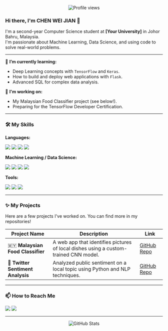 <p align="center">
  <img src="https://komarev.com/ghpvc/?username=yourusername&color=blueviolet" alt="Profile views"/>
</p>

### Hi there, I'm CHEN WEI JIAN 👋

<p align="left">
  I'm a second-year Computer Science student at <strong>[Your University]</strong> in Johor Bahru, Malaysia. 
  <br/>
  I'm passionate about Machine Learning, Data Science, and using code to solve real-world problems.
</p>

---

🌱 **I’m currently learning:**
* Deep Learning concepts with `TensorFlow` and `Keras`.
* How to build and deploy web applications with `Flask`.
* Advanced SQL for complex data analysis.

🚀 **I'm working on:**
* My Malaysian Food Classifier project (see below!).
* Preparing for the TensorFlow Developer Certification.

---

### 🛠️ My Skills

**Languages:**
<p>
  <img src="https://img.shields.io/badge/Python-3776AB?style=for-the-badge&logo=python&logoColor=white" />
  <img src="https://img.shields.io/badge/Java-ED8B00?style=for-the-badge&logo=java&logoColor=white" />
  <img src="https://img.shields.io/badge/SQL-025E8C?style=for-the-badge&logo=postgresql&logoColor=white" />
  <img src="https://img.shields.io/badge/C%2B%2B-00599C?style=for-the-badge&logo=c%2B%2B&logoColor=white" />
</p>

**Machine Learning / Data Science:**
<p>
  <img src="https://img.shields.io/badge/scikit_learn-F7931E?style=for-the-badge&logo=scikit-learn&logoColor=white" />
  <img src="https://img.shields.io/badge/Pandas-150458?style=for-the-badge&logo=pandas&logoColor=white" />
  <img src="https://img.shields.io/badge/Numpy-013243?style=for-the-badge&logo=numpy&logoColor=white" />
  <img src="https://img.shields.io/badge/TensorFlow-FF6F00?style=for-the-badge&logo=tensorflow&logoColor=white" />
</p>

**Tools:**
<p>
  <img src="https://img.shields.io/badge/GIT-E44C30?style=for-the-badge&logo=git&logoColor=white" />
  <img src="https://img.shields.io/badge/Jupyter-F37626.svg?style=for-the-badge&logo=Jupyter&logoColor=white" />
  <img src="https://img.shields.io/badge/Visual_Studio_Code-0078D4?style=for-the-badge&logo=visual%20studio%20code&logoColor=white" />
</p>

---

### ✨ My Projects

Here are a few projects I've worked on. You can find more in my repositories!

| Project Name | Description | Link |
|--------------|-------------|------|
| 🇲🇾 **Malaysian Food Classifier** | A web app that identifies pictures of local dishes using a custom-trained CNN model. | [GitHub Repo](https://github.com/yourusername/food-classifier) |
| 💬 **Twitter Sentiment Analysis** | Analyzed public sentiment on a local topic using Python and NLP techniques. | [GitHub Repo](https://github.com/yourusername/sentiment-analysis) |

---

### 📫 How to Reach Me


<p>
  <a href="https://github.com/weijian7780"><img src="https://img.shields.io/badge/GitHub-181717?style=for-the-badge&logo=github&logoColor=white" /></a>
  <a href="https://www.linkedin.com/in/伟建-曾-b49307114"><img src="https://img.shields.io/badge/LinkedIn-0077B5?style=for-the-badge&logo=linkedin&logoColor=white"     /></a>
</p>

---

<p align="center">
  <img src="https://github-readme-stats.vercel.app/api?username=yourusername&show_icons=true&theme=radical" alt="GitHub Stats" />
</p>
